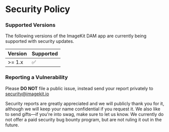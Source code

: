 # Security Policy

### Supported Versions

The following versions of the ImageKit DAM app are currently being supported with security updates.

| Version | Supported          |
| ------- | ------------------ |
| >= 1.x   | :white_check_mark: |

### Reporting a Vulnerability

Please **DO NOT** file a public issue, instead send your report privately to security@imagekit.io

Security reports are greatly appreciated and we will publicly thank you for it, although we will keep your name confidential if you request it. We also like to send gifts—if you're into swag, make sure to let us know. We currently do not offer a paid security bug bounty program, but are not ruling it out in the future.